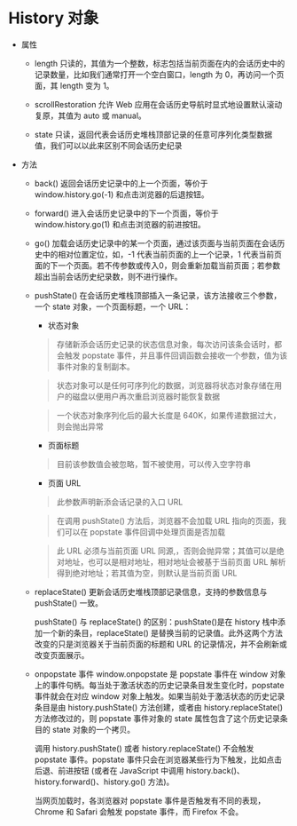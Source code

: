 # History 对象

- 属性
    - length
    只读的，其值为一个整数，标志包括当前页面在内的会话历史中的记录数量，比如我们通常打开一个空白窗口，length 为 0，再访问一个页面，其 length 变为 1。

    - scrollRestoration
    允许 Web 应用在会话历史导航时显式地设置默认滚动复原，其值为 auto 或 manual。

    - state
    只读，返回代表会话历史堆栈顶部记录的任意可序列化类型数据值，我们可以以此来区别不同会话历史纪录
- 方法
    - back()
    返回会话历史记录中的上一个页面，等价于 window.history.go(-1) 和点击浏览器的后退按钮。

    - forward()
    进入会话历史记录中的下一个页面，等价于 window.history.go(1) 和点击浏览器的前进按钮。

    - go()
    加载会话历史记录中的某一个页面，通过该页面与当前页面在会话历史中的相对位置定位，如，-1 代表当前页面的上一个记录，1 代表当前页面的下一个页面。若不传参数或传入0，则会重新加载当前页面；若参数超出当前会话历史纪录数，则不进行操作。

    - pushState()
    在会话历史堆栈顶部插入一条记录，该方法接收三个参数，一个 state 对象，一个页面标题，一个 URL：

        - 状态对象

        > 存储新添会话历史记录的状态信息对象，每次访问该条会话时，都会触发 popstate 事件，并且事件回调函数会接收一个参数，值为该事件对象的复制副本。

        > 状态对象可以是任何可序列化的数据，浏览器将状态对象存储在用户的磁盘以便用户再次重启浏览器时能恢复数据

        > 一个状态对象序列化后的最大长度是 640K，如果传递数据过大，则会抛出异常

        - 页面标题

        > 目前该参数值会被忽略，暂不被使用，可以传入空字符串

        - 页面 URL

        > 此参数声明新添会话记录的入口 URL

        > 在调用 pushState() 方法后，浏览器不会加载 URL 指向的页面，我们可以在 popstate 事件回调中处理页面是否加载

        > 此 URL 必须与当前页面 URL 同源,，否则会抛异常；其值可以是绝对地址，也可以是相对地址，相对地址会被基于当前页面 URL 解析得到绝对地址；若其值为空，则默认是当前页面 URL

    - replaceState()
    更新会话历史堆栈顶部记录信息，支持的参数信息与 pushState() 一致。

        pushState() 与 replaceState() 的区别：pushState()是在 history 栈中添加一个新的条目，replaceState() 是替换当前的记录值。此外这两个方法改变的只是浏览器关于当前页面的标题和 URL 的记录情况，并不会刷新或改变页面展示。

    - onpopstate 事件
    window.onpopstate 是 popstate 事件在 window 对象上的事件句柄。每当处于激活状态的历史记录条目发生变化时，popstate 事件就会在对应 window 对象上触发。如果当前处于激活状态的历史记录条目是由 history.pushState() 方法创建，或者由 history.replaceState() 方法修改过的，则 popstate 事件对象的 state 属性包含了这个历史记录条目的 state 对象的一个拷贝。

        调用 history.pushState() 或者 history.replaceState() 不会触发 popstate 事件。popstate 事件只会在浏览器某些行为下触发，比如点击后退、前进按钮 (或者在 JavaScript 中调用 history.back()、history.forward()、history.go() 方法)。

        当网页加载时，各浏览器对 popstate 事件是否触发有不同的表现，Chrome 和 Safari 会触发 popstate 事件，而 Firefox 不会。